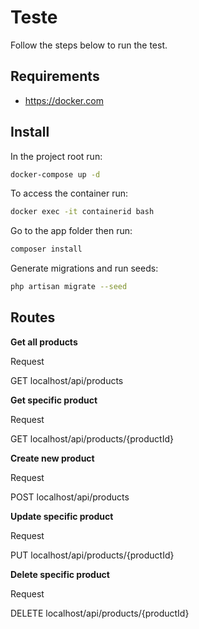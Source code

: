 # Teste

Follow the steps below to run the test.


## Requirements

- https://docker.com

## Install

In the project root run:
```bash
docker-compose up -d
```

To access the container run:
```bash
docker exec -it containerid bash
```

Go to the app folder then run:
```bash
composer install
```

Generate migrations and run seeds:
```bash
php artisan migrate --seed
```

## Routes

**Get all products**

Request

GET localhost/api/products

**Get specific product**

Request

GET localhost/api/products/{productId}

**Create new product**

Request

POST localhost/api/products

**Update specific product**

Request

PUT localhost/api/products/{productId}

**Delete specific product**

Request

DELETE localhost/api/products/{productId}
